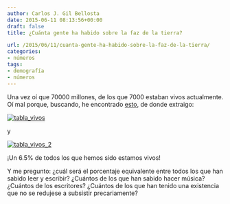 ```yaml
---
author: Carlos J. Gil Bellosta
date: 2015-06-11 08:13:56+00:00
draft: false
title: ¿Cuánta gente ha habido sobre la faz de la tierra?

url: /2015/06/11/cuanta-gente-ha-habido-sobre-la-faz-de-la-tierra/
categories:
- números
tags:
- demografía
- números
---
```


Una vez oí que 70000 millones, de los que 7000 estaban vivos actualmente. Oí mal porque, buscando, he encontrado [esto](http://www.prb.org/Publications/Articles/2002/HowManyPeopleHaveEverLivedonEarth.aspx), de donde extraigo:

[![tabla_vivos](/wp-uploads/2015/06/tabla_vivos.png)
](/wp-uploads/2015/06/tabla_vivos.png)

y

[![tabla_vivos_2](/wp-uploads/2015/06/tabla_vivos_2.png)
](/wp-uploads/2015/06/tabla_vivos_2.png)

¡Un 6.5% de todos los que hemos sido estamos vivos!

Y me pregunto: ¿cuál será el porcentaje equivalente entre todos los que han sabido leer y escribir? ¿Cuántos de los que han sabido hacer música? ¿Cuántos de los escritores? ¿Cuántos de los que han tenido una existencia que no se redujese a subsistir precariamente?

